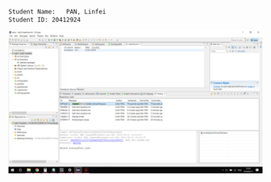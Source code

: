 	Student Name:	PAN, Linfei
	Student ID:	20412924
![Here should be a screenshot](/src/main/Screenshot.png "Screenshot")